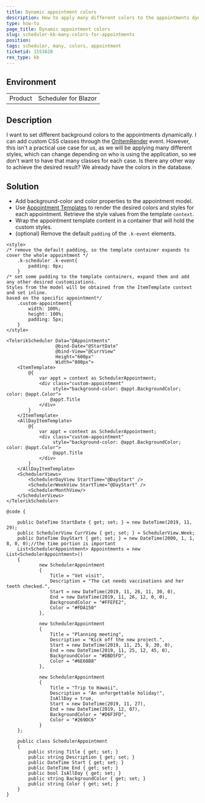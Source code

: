 ```yaml
---
title: Dynamic appointment colors
description: How to apply many different colors to the appointments dynamically
type: how-to
page_title: Dynamic appointment colors
slug: scheduler-kb-many-colors-for-appointments
position: 
tags: scheduler, many, colors, appointment
ticketid: 1553828
res_type: kb
---
```


## Environment
<table>
	<tbody>
		<tr>
			<td>Product</td>
			<td>Scheduler for Blazor</td>
		</tr>
	</tbody>
</table>


## Description

I want to set different background colors to the appointments dynamically. I can add custom CSS classes through the [OnItemRender](slug://scheduler-events#itemrender) event. However, this isn't a practical use case for us, as we will be applying many different styles, which can change depending on who is using the application, so we don't want to have that many classes for each case. Is there any other way to achieve the desired result? We already have the colors in the database.

## Solution

* Add background-color and color properties to the appointment model.
* Use [Appointment Templates](slug://scheduler-templates-appointment) to render the desired colors and styles for each appointment. Retrieve the style values from the template `context`.
* Wrap the appointment template content in a container that will hold the custom styles.
* (optional) Remove the default `padding` of the `.k-event` elements.

````RAZOR
<style>
/* remove the default padding, so the template container expands to cover the whole appointment */
    .k-scheduler .k-event{
        padding: 0px;
    } 
/* set some padding to the template containers, expand them and add any other desired customizations. 
Styles from the model will be obtained from the ItemTemplate context and set inline.
based on the specific appointment*/
    .custom-appointment{    
        width: 100%;
        height: 100%;
        padding: 5px;
    }
</style>

<TelerikScheduler Data="@Appointments"
                  @bind-Date="@StartDate" 
                  @bind-View="@CurrView" 
                  Height="600px" 
                  Width="800px">
    <ItemTemplate>
        @{
            var appt = context as SchedulerAppointment;
            <div class="custom-appointment"
                 style="background-color: @appt.BackgroundColor; color: @appt.Color">
                @appt.Title
            </div>
        }
    </ItemTemplate>
    <AllDayItemTemplate>
        @{
            var appt = context as SchedulerAppointment;            
            <div class="custom-appointment"
                 style="background-color: @appt.BackgroundColor; color: @appt.Color">
                 @appt.Title                
            </div>
        }
    </AllDayItemTemplate>
    <SchedulerViews>
        <SchedulerDayView StartTime="@DayStart" />
        <SchedulerWeekView StartTime="@DayStart" />
        <SchedulerMonthView/>
    </SchedulerViews>
</TelerikScheduler>

@code {

    public DateTime StartDate { get; set; } = new DateTime(2019, 11, 29);
    public SchedulerView CurrView { get; set; } = SchedulerView.Week;
    public DateTime DayStart { get; set; } = new DateTime(2000, 1, 1, 8, 0, 0);//the time portion is important
    List<SchedulerAppointment> Appointments = new List<SchedulerAppointment>()
    {
            new SchedulerAppointment
            {
                Title = "Vet visit",
                Description = "The cat needs vaccinations and her teeth checked.",
                Start = new DateTime(2019, 11, 26, 11, 30, 0),
                End = new DateTime(2019, 11, 26, 12, 0, 0),
                BackgroundColor = "#FFEFE2",
                Color = "#FDA150"
            },

            new SchedulerAppointment
            {
                Title = "Planning meeting",
                Description = "Kick off the new project.",
                Start = new DateTime(2019, 11, 25, 9, 30, 0),
                End = new DateTime(2019, 11, 25, 12, 45, 0),
                BackgroundColor = "#DBD5FD",
                Color = "#6E60B8"
            },

            new SchedulerAppointment
            {
                Title = "Trip to Hawaii",
                Description = "An unforgettable holiday!",
                IsAllDay = true,
                Start = new DateTime(2019, 11, 27),
                End = new DateTime(2019, 12, 07),
                BackgroundColor = "#D6F3FD",
                Color = "#269DC6"
            }
    };

    public class SchedulerAppointment
    {
        public string Title { get; set; }
        public string Description { get; set; }
        public DateTime Start { get; set; }
        public DateTime End { get; set; }
        public bool IsAllDay { get; set; }
        public string BackgroundColor { get; set; }
        public string Color { get; set; }
    }
}
````
